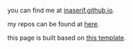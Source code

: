you can find me at [inaserif.github.io](https://inaserif.github.io). 

my repos can be found at [here](https://github.com/wissen-ist-acht/).

this page is built based on [this template](https://github.com/mmistakes/mm-github-pages-starter/generate).

